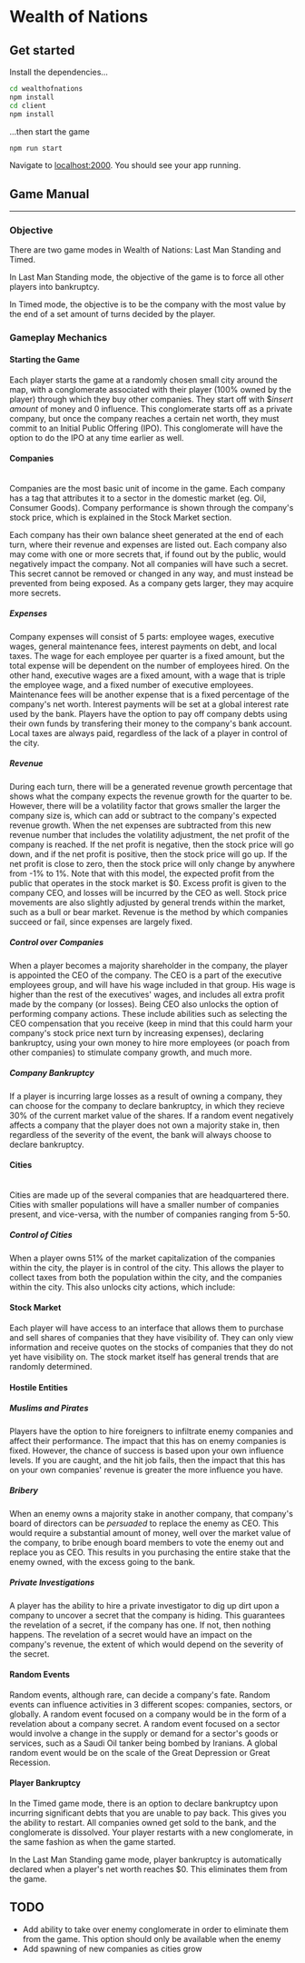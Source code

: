 # Wealth of Nations

## Get started

Install the dependencies...

```bash
cd wealthofnations
npm install
cd client
npm install
```

...then start the game

```bash
npm run start
```

Navigate to [localhost:2000](http://localhost:2000). You should see your app running.

## Game Manual

---

### Objective

There are two game modes in Wealth of Nations: Last Man Standing and Timed.

In Last Man Standing mode, the objective of the game is to force all other players into bankruptcy.

In Timed mode, the objective is to be the company with the most value by the end of a set amount of turns decided by the player.

### Gameplay Mechanics

#### Starting the Game

Each player starts the game at a randomly chosen small city around the map, with a conglomerate associated with their player (100% owned by the player) through which they buy other companies. They start off with $_insert amount_ of money and 0 influence. This conglomerate starts off as a private company, but once the company reaches a certain net worth, they must commit to an Initial Public Offering (IPO). This conglomerate will have the option to do the IPO at any time earlier as well.

#### Companies

<br>
Companies are the most basic unit of income in the game. Each company has a tag that attributes it to a sector in the domestic market (eg. Oil, Consumer Goods). Company performance is shown through the company's stock price, which is explained in the Stock Market section.

Each company has their own balance sheet generated at the end of each turn, where their revenue and expenses are listed out.
Each company also may come with one or more secrets that, if found out by the public, would negatively impact the company. Not all companies will have such a secret. This secret cannot be removed or changed in any way, and must instead be prevented from being exposed.
As a company gets larger, they may acquire more secrets.

##### Expenses

Company expenses will consist of 5 parts: employee wages, executive wages, general maintenance fees, interest payments on debt, and local taxes. The wage for each employee per quarter is a fixed amount, but the total expense will be dependent on the number of employees hired. On the other hand, executive wages are a fixed amount, with a wage that is triple the employee wage, and a fixed number of executive employees. Maintenance fees will be another expense that is a fixed percentage of the company's net worth. Interest payments will be set at a global interest rate used by the bank. Players have the option to pay off company debts using their own funds by transfering their money to the company's bank account. Local taxes are always paid, regardless of the lack of a player in control of the city.

##### Revenue

During each turn, there will be a generated revenue growth percentage that shows what the company expects the revenue growth for the quarter to be. However, there will be a volatility factor that grows smaller the larger the company size is, which can add or subtract to the company's expected revenue growth. When the net expenses are subtracted from this new revenue number that includes the volatility adjustment, the net profit of the company is reached. If the net profit is negative, then the stock price will go down, and if the net profit is positive, then the stock price will go up. If the net profit is close to zero, then the stock price will only change by anywhere from -1% to 1%. Note that with this model, the expected profit from the public that operates in the stock market is $0. Excess profit is given to the company CEO, and losses will be incurred by the CEO as well. Stock price movements are also slightly adjusted by general trends within the market, such as a bull or bear market. Revenue is the method by which companies succeed or fail, since expenses are largely fixed.

##### Control over Companies

When a player becomes a majority shareholder in the company, the player is appointed the CEO of the company. The CEO is a part of the executive employees group, and will have his wage included in that group. His wage is higher than the rest of the executives' wages, and includes all extra profit made by the company (or losses). Being CEO also unlocks the option of performing company actions. These include abilities such as selecting the CEO compensation that you receive (keep in mind that this could harm your company's stock price next turn by increasing expenses), declaring bankruptcy, using your own money to hire more employees (or poach from other companies) to stimulate company growth, and much more.

##### Company Bankruptcy

If a player is incurring large losses as a result of owning a company, they can choose for the company to declare bankruptcy, in which they recieve 30% of the current market value of the shares. If a random event negatively affects a company that the player does not own a majority stake in, then regardless of the severity of the event, the bank will always choose to declare bankruptcy.

#### Cities

<br>
Cities are made up of the several companies that are headquartered there. Cities with smaller populations will have a smaller number of companies present, and vice-versa, with the number of companies ranging from 5-50.

##### Control of Cities

When a player owns 51% of the market capitalization of the companies within the city, the player is in control of the city. This allows the player to collect taxes from both the population within the city, and the companies within the city. This also unlocks city actions, which include:

#### Stock Market

Each player will have access to an interface that allows them to purchase and sell shares of companies that they have visibility of. They can only view information and receive quotes on the stocks of companies that they do not yet have visibility on. The stock market itself has general trends that are randomly determined.

#### Hostile Entities

##### Muslims and Pirates

Players have the option to hire foreigners to infiltrate enemy companies and affect their performance. The impact that this has on enemy companies is fixed. However, the chance of success is based upon your own influence levels. If you are caught, and the hit job fails, then the impact that this has on your own companies' revenue is greater the more influence you have.

##### Bribery

When an enemy owns a majority stake in another company, that company's board of directors can be _persuaded_ to replace the enemy as CEO. This would require a substantial amount of money, well over the market value of the company, to bribe enough board members to vote the enemy out and replace you as CEO. This results in you purchasing the entire stake that the enemy owned, with the excess going to the bank.

##### Private Investigations

A player has the ability to hire a private investigator to dig up dirt upon a company to uncover a secret that the company is hiding. This guarantees the revelation of a secret, if the company has one. If not, then nothing happens. The revelation of a secret would have an impact on the company's revenue, the extent of which would depend on the severity of the secret.

#### Random Events

Random events, although rare, can decide a company's fate. Random events can influence activities in 3 different scopes: companies, sectors, or globally. A random event focused on a company would be in the form of a revelation about a company secret. A random event focused on a sector would involve a change in the supply or demand for a sector's goods or services, such as a Saudi Oil tanker being bombed by Iranians. A global random event would be on the scale of the Great Depression or Great Recession.

#### Player Bankruptcy

In the Timed game mode, there is an option to declare bankruptcy upon incurring significant debts that you are unable to pay back. This gives you the ability to restart. All companies owned get sold to the bank, and the conglomerate is dissolved. Your player restarts with a new conglomerate, in the same fashion as when the game started.

In the Last Man Standing game mode, player bankruptcy is automatically declared when a player's net worth reaches $0. This eliminates them from the game.

## TODO

- Add ability to take over enemy conglomerate in order to eliminate them from the game. This option should only be available when the enemy
- Add spawning of new companies as cities grow
